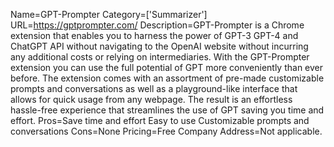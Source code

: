 Name=GPT-Prompter
Category=['Summarizer']
URL=https://gptprompter.com/
Description=GPT-Prompter is a Chrome extension that enables you to harness the power of GPT-3 GPT-4 and ChatGPT API without navigating to the OpenAI website without incurring any additional costs or relying on intermediaries. With the GPT-Prompter extension you can use the full potential of GPT more conveniently than ever before. The extension comes with an assortment of pre-made customizable prompts and conversations as well as a playground-like interface that allows for quick usage from any webpage. The result is an effortless hassle-free experience that streamlines the use of GPT saving you time and effort.
Pros=Save time and effort Easy to use Customizable prompts and conversations
Cons=None
Pricing=Free
Company Address=Not applicable.
